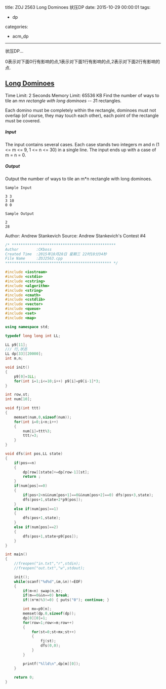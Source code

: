 title: ZOJ 2563 Long Dominoes 状压DP
date: 2015-10-29 00:00:01
tags:
- dp

categories:
- acm_dp

---

状压DP...

0表示对下面0行有影响的点,1表示对下面1行有影响的点,2表示对下面2行有影响的点.


## [Long Dominoes](http://acm.zju.edu.cn/onlinejudge/showProblem.do?problemId=1563)
Time Limit: 2 Seconds      Memory Limit: 65536 KB
Find the number of ways to tile an m*n rectangle with long dominoes -- 3*1 rectangles.

Each domino must be completely within the rectangle, dominoes must not overlap (of course, they may touch each other), each point of the rectangle must be covered.


##### Input

The input contains several cases. Each case stands two integers m and n (1 <= m <= 9, 1 <= n <= 30) in a single line. The input ends up with a case of m = n = 0.


##### Output

Output the number of ways to tile an m*n rectangle with long dominoes.

```
Sample Input

3 3
3 10
0 0

Sample Output

2
28
```

Author: Andrew Stankevich
Source: Andrew Stankevich's Contest #4

<!--more-->

```cpp
/* ***********************************************
Author        :CKboss
Created Time  :2015年10月28日 星期三 22时18分34秒
File Name     :ZOJ2563.cpp
************************************************ */

#include <iostream>
#include <cstdio>
#include <cstring>
#include <algorithm>
#include <string>
#include <cmath>
#include <cstdlib>
#include <vector>
#include <queue>
#include <set>
#include <map>

using namespace std;

typedef long long int LL;

LL p9[11];
/// 行,状态
LL dp[33][20000];
int m,n;

void init()
{
    p9[0]=1LL;
    for(int i=1;i<=10;i++) p9[i]=p9[i-1]*3;
}

int row,st;
int num[10];

void fj(int ttt)
{
    memset(num,0,sizeof(num));
    for(int i=0;i<n;i++)
    {
        num[i]=ttt%3;
        ttt/=3;
    }
}

void dfs(int pos,LL state)
{
    if(pos==n)
    {
        dp[row][state]+=dp[row-1][st];
        return ;
    }
    if(num[pos]==0)
    {
        if(pos+2<n&&num[pos+1]==0&&num[pos+2]==0) dfs(pos+3,state);
        dfs(pos+1,state+2*p9[pos]);
    }
    else if(num[pos]==1)
    {
        dfs(pos+1,state);
    }
    else if(num[pos]==2)
    {
        dfs(pos+1,state+p9[pos]);
    }
}

int main()
{
    //freopen("in.txt","r",stdin);
    //freopen("out.txt","w",stdout);

    init();
    while(scanf("%d%d",&m,&n)!=EOF)
    {
        if(m<n) swap(n,m);
        if(m==0&&n==0) break;
        if((n*m)%3!=0) { puts("0"); continue; }

        int mx=p9[n];
        memset(dp,0,sizeof(dp));
        dp[0][0]=1;
        for(row=1;row<=m;row++)
        {
            for(st=0;st<mx;st++)
            {
                fj(st);
                dfs(0,0);
            }
        }

        printf("%lld\n",dp[m][0]);
    }
    
    return 0;
}
```

